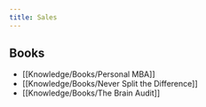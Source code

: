 ```yaml
---
title: Sales
---
```


## Books
- [[Knowledge/Books/Personal MBA]]
- [[Knowledge/Books/Never Split the Difference]]
- [[Knowledge/Books/The Brain Audit]]